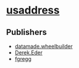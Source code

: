 # [usaddress](https://pypi.org/project/usaddress)



## Publishers
- [datamade.wheelbuilder](https://pypi.org/user/datamade.wheelbuilder)
- [Derek.Eder](https://pypi.org/user/Derek.Eder)
- [fgregg](https://pypi.org/user/fgregg)

